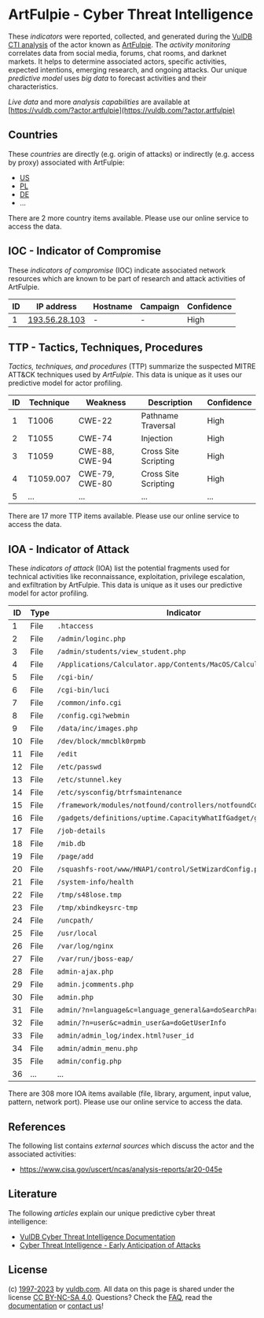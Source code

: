 # ArtFulpie - Cyber Threat Intelligence

These _indicators_ were reported, collected, and generated during the [VulDB CTI analysis](https://vuldb.com/?kb.cti) of the actor known as [ArtFulpie](https://vuldb.com/?actor.artfulpie). The _activity monitoring_ correlates data from social media, forums, chat rooms, and darknet markets. It helps to determine associated actors, specific activities, expected intentions, emerging research, and ongoing attacks. Our unique _predictive model_ uses _big data_ to forecast activities and their characteristics.

_Live data_ and more _analysis capabilities_ are available at [https://vuldb.com/?actor.artfulpie](https://vuldb.com/?actor.artfulpie)

## Countries

These _countries_ are directly (e.g. origin of attacks) or indirectly (e.g. access by proxy) associated with ArtFulpie:

* [US](https://vuldb.com/?country.us)
* [PL](https://vuldb.com/?country.pl)
* [DE](https://vuldb.com/?country.de)
* ...

There are 2 more country items available. Please use our online service to access the data.

## IOC - Indicator of Compromise

These _indicators of compromise_ (IOC) indicate associated network resources which are known to be part of research and attack activities of ArtFulpie.

ID | IP address | Hostname | Campaign | Confidence
-- | ---------- | -------- | -------- | ----------
1 | [193.56.28.103](https://vuldb.com/?ip.193.56.28.103) | - | - | High

## TTP - Tactics, Techniques, Procedures

_Tactics, techniques, and procedures_ (TTP) summarize the suspected MITRE ATT&CK techniques used by _ArtFulpie_. This data is unique as it uses our predictive model for actor profiling.

ID | Technique | Weakness | Description | Confidence
-- | --------- | -------- | ----------- | ----------
1 | T1006 | CWE-22 | Pathname Traversal | High
2 | T1055 | CWE-74 | Injection | High
3 | T1059 | CWE-88, CWE-94 | Cross Site Scripting | High
4 | T1059.007 | CWE-79, CWE-80 | Cross Site Scripting | High
5 | ... | ... | ... | ...

There are 17 more TTP items available. Please use our online service to access the data.

## IOA - Indicator of Attack

These _indicators of attack_ (IOA) list the potential fragments used for technical activities like reconnaissance, exploitation, privilege escalation, and exfiltration by ArtFulpie. This data is unique as it uses our predictive model for actor profiling.

ID | Type | Indicator | Confidence
-- | ---- | --------- | ----------
1 | File | `.htaccess` | Medium
2 | File | `/admin/loginc.php` | High
3 | File | `/admin/students/view_student.php` | High
4 | File | `/Applications/Calculator.app/Contents/MacOS/Calculator` | High
5 | File | `/cgi-bin/` | Medium
6 | File | `/cgi-bin/luci` | High
7 | File | `/common/info.cgi` | High
8 | File | `/config.cgi?webmin` | High
9 | File | `/data/inc/images.php` | High
10 | File | `/dev/block/mmcblk0rpmb` | High
11 | File | `/edit` | Low
12 | File | `/etc/passwd` | Medium
13 | File | `/etc/stunnel.key` | High
14 | File | `/etc/sysconfig/btrfsmaintenance` | High
15 | File | `/framework/modules/notfound/controllers/notfoundController.php` | High
16 | File | `/gadgets/definitions/uptime.CapacityWhatIfGadget/getmetrics.php` | High
17 | File | `/job-details` | Medium
18 | File | `/mib.db` | Low
19 | File | `/page/add` | Medium
20 | File | `/squashfs-root/www/HNAP1/control/SetWizardConfig.php` | High
21 | File | `/system-info/health` | High
22 | File | `/tmp/s48lose.tmp` | High
23 | File | `/tmp/xbindkeysrc-tmp` | High
24 | File | `/uncpath/` | Medium
25 | File | `/usr/local` | Medium
26 | File | `/var/log/nginx` | High
27 | File | `/var/run/jboss-eap/` | High
28 | File | `admin-ajax.php` | High
29 | File | `admin.jcomments.php` | High
30 | File | `admin.php` | Medium
31 | File | `admin/?n=language&c=language_general&a=doSearchParameter` | High
32 | File | `admin/?n=user&c=admin_user&a=doGetUserInfo` | High
33 | File | `admin/admin_log/index.html?user_id` | High
34 | File | `admin/admin_menu.php` | High
35 | File | `admin/config.php` | High
36 | ... | ... | ...

There are 308 more IOA items available (file, library, argument, input value, pattern, network port). Please use our online service to access the data.

## References

The following list contains _external sources_ which discuss the actor and the associated activities:

* https://www.cisa.gov/uscert/ncas/analysis-reports/ar20-045e

## Literature

The following _articles_ explain our unique predictive cyber threat intelligence:

* [VulDB Cyber Threat Intelligence Documentation](https://vuldb.com/?kb.cti)
* [Cyber Threat Intelligence - Early Anticipation of Attacks](https://www.scip.ch/en/?labs.20201022)

## License

(c) [1997-2023](https://vuldb.com/?kb.changelog) by [vuldb.com](https://vuldb.com/?kb.about). All data on this page is shared under the license [CC BY-NC-SA 4.0](https://creativecommons.org/licenses/by-nc-sa/4.0/). Questions? Check the [FAQ](https://vuldb.com/?kb.faq), read the [documentation](https://vuldb.com/?kb) or [contact us](https://vuldb.com/?contact)!
